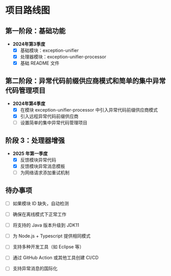 # 项目路线图

## 第一阶段：基础功能
- **2024年第3季度**
  - [x] 基础模块：exception-unifier
  - [x] 处理器模块：exception-unifier-processor
  - [x] 基础 README 文件

## 第二阶段：异常代码前缀供应商模式和简单的集中异常代码管理项目
- **2024年第4季度**
  - [x] 在模块 exception-unifier-processor 中引入异常代码前缀供应商模式
  - [x] 引入远程异常代码前缀供应商
  - [ ] 设置简单的集中异常代码管理项目

## 阶段 3：处理器增强

- **2025 年第一季度**
  - [x] 反馈模块异常代码
  - [x] 反馈模块异常消息模板
  - [ ] 为网络请求添加重试机制

## 待办事项
- [ ] 如果模块 ID 缺失，自动检测
- [ ] 确保在离线模式下正常工作
- [ ] 将支持的 Java 版本升级到 JDK11
- [ ] 为 Node.js + Typescript 提供相同模式
- [ ] 支持多种开发工具（如 Eclipse 等）
- [ ] 通过 GitHub Action 或其他工具创建 CI/CD
- [ ] 支持异常消息的国际化

